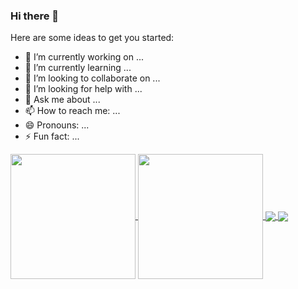 ### Hi there 👋


Here are some ideas to get you started:

- 🔭 I’m currently working on ...
- 🌱 I’m currently learning ...
- 👯 I’m looking to collaborate on ...
- 🤔 I’m looking for help with ...
- 💬 Ask me about ...
- 📫 How to reach me: ...
- 😄 Pronouns: ...
- ⚡ Fun fact: ...
	
<!--![Top Langs](https://github-readme-stats.vercel.app/api/top-langs/?username=WhiteCells&langs_count=8&show_icons=true&theme=radical)-->

<!--![Anurag's GitHub stats](https://github-readme-stats.vercel.app/api?username=WhiteCells&show_icons=true&theme=radical)-->

<!--[![Note](https://github-readme-stats.vercel.app/api/pin/?username=WhiteCells&repo=Note&show_icons=true&theme=radical)](https://github.com/WhiteCells/Note)-->

<a href="https://github.com/anuraghazra/github-readme-stats">
  <img height=200 align="center" src="https://github-readme-stats.vercel.app/api?username=WhiteCells&show_icons=true&theme=radical" />
</a>
<a href="https://github.com/anuraghazra/convoychat">
  <img height=200 align="center" src="https://github-readme-stats.vercel.app/api/top-langs?username=WhiteCells&layout=compact&langs_count=8&card_width=320&langs_count=8&show_icons=true&theme=radical" />
</a>

<a href="https://github.com/anuraghazra/github-readme-stats">
  <img align="center" src="https://github-readme-stats.vercel.app/api/pin/?username=WhiteCells&repo=Note" />
</a>
<a href="https://github.com/anuraghazra/convoychat">
  <img align="center" src="https://github-readme-stats.vercel.app/api/pin/?username=WhiteCells&repo=WhiteCells.github.io" />
</a>
